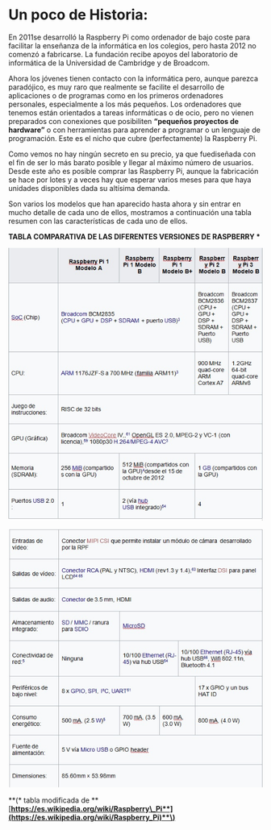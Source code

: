 # Un poco de Historia:

En 2011se desarrolló la Raspberry Pi como ordenador de bajo coste para facilitar la enseñanza de la informática en los colegios, pero hasta 2012 no comenzó a fabricarse. La fundación recibe apoyos del laboratorio de informática de la Universidad de Cambridge y de Broadcom.

Ahora los jóvenes tienen contacto con la informática pero, aunque parezca paradójico, es muy raro que realmente se facilite el desarrollo de aplicaciones o de programas como en los primeros ordenadores personales, especialmente a los más pequeños. Los ordenadores que tenemos están orientados a tareas informáticas o de ocio, pero no vienen preparados con conexiones que posibiliten **“pequeños proyectos de hardware”** o con herramientas para aprender a programar o un lenguaje de programación. Este es el nicho que cubre \(perfectamente\) la Raspberry Pi.

Como vemos no hay ningún secreto en su precio, ya que fuediseñada con el fin de ser lo más barato posible y llegar al máximo número de usuarios. Desde este año es posible comprar las Raspberry Pi, aunque la fabricación se hace por lotes y a veces hay que esperar varios meses para que haya unidades disponibles dada su altísima demanda.

Son varios los modelos que han aparecido hasta ahora y sin entrar en mucho detalle de cada uno de ellos, mostramos a continuación una tabla resumen con las características de cada uno de ellos.

**TABLA COMPARATIVA DE LAS DIFERENTES VERSIONES DE RASPBERRY \***

![](/assets/tabla_1.jpg)

![](/assets/Tabla_2.jpg)

**\(\* tabla modificada de **[**https://es.wikipedia.org/wiki/Raspberry\_Pi**](https://es.wikipedia.org/wiki/Raspberry_Pi)**\)**





